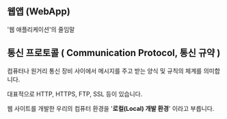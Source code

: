 ## 웹앱 (WebApp)

'웹 애플리케이션'의 줄임말

## **통신 프로토콜 ( Communication Protocol, 통신 규약 )**

컴퓨터나 원거리 통신 장비 사이에서 메시지를 주고 받는 양식 및 규칙의 체계를 의미합니다. 

대표적으로 HTTP, HTTPS, FTP, SSL 등이 있습니다.

웹 사이트를 개발한 우리의 컴퓨터 환경을 '**로컬(Local) 개발 환경**' 이라고 부릅니다.
